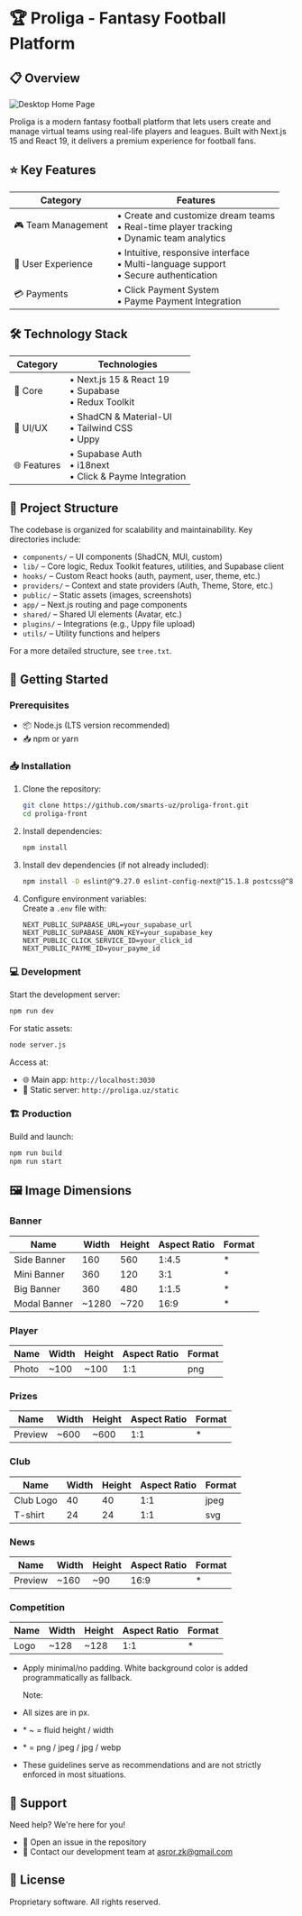 # 🏆 Proliga - Fantasy Football Platform

## 📋 Overview

![Desktop Home Page](./public/Screenshot.png)

Proliga is a modern fantasy football platform that lets users create and manage virtual teams using real-life players and leagues. Built with Next.js 15 and React 19, it delivers a premium experience for football fans.

## ⭐ Key Features

| Category           | Features                                                                                      |
| ------------------ | --------------------------------------------------------------------------------------------- |
| 🎮 Team Management | • Create and customize dream teams<br>• Real-time player tracking<br>• Dynamic team analytics |
| 🌟 User Experience | • Intuitive, responsive interface<br>• Multi-language support<br>• Secure authentication      |
| 💳 Payments        | • Click Payment System<br>• Payme Payment Integration                                         |

## 🛠️ Technology Stack

| Category    | Technologies                                                                                 |
| ----------- | ---------------------------------------------------------------------------------------------|
| 🔧 Core     | • Next.js 15 & React 19<br>• Supabase<br>• Redux Toolkit                                     |
| 🎨 UI/UX    | • ShadCN & Material-UI<br>• Tailwind CSS<br>• Uppy                                           |
| 🌐 Features | • Supabase Auth<br>• i18next<br>• Click & Payme Integration                                  |

## 📂 Project Structure

The codebase is organized for scalability and maintainability. Key directories include:

- `components/` – UI components (ShadCN, MUI, custom)
- `lib/` – Core logic, Redux Toolkit features, utilities, and Supabase client
- `hooks/` – Custom React hooks (auth, payment, user, theme, etc.)
- `providers/` – Context and state providers (Auth, Theme, Store, etc.)
- `public/` – Static assets (images, screenshots)
- `app/` – Next.js routing and page components
- `shared/` – Shared UI elements (Avatar, etc.)
- `plugins/` – Integrations (e.g., Uppy file upload)
- `utils/` – Utility functions and helpers

For a more detailed structure, see `tree.txt`.

## 🚀 Getting Started

### Prerequisites

- 📦 Node.js (LTS version recommended)
- 📥 npm or yarn

### 📥 Installation

1. Clone the repository:

   ```bash
   git clone https://github.com/smarts-uz/proliga-front.git
   cd proliga-front
   ```

2. Install dependencies:

   ```bash
   npm install
   ```

3. Install dev dependencies (if not already included):

   ```bash
   npm install -D eslint@^9.27.0 eslint-config-next@^15.1.8 postcss@^8.5.3 prettier@^3.5.3 prettier-plugin-tailwindcss@^0.6.11 tailwindcss@^4.1.7
   ```

4. Configure environment variables:  
   Create a `.env` file with:

   ```env
   NEXT_PUBLIC_SUPABASE_URL=your_supabase_url
   NEXT_PUBLIC_SUPABASE_ANON_KEY=your_supabase_key
   NEXT_PUBLIC_CLICK_SERVICE_ID=your_click_id
   NEXT_PUBLIC_PAYME_ID=your_payme_id
   ```

### 💻 Development

Start the development server:

```bash
npm run dev
```

For static assets:

```bash
node server.js
```

Access at:

- 🌐 Main app: `http://localhost:3030`
- 📁 Static server: `http://proliga.uz/static`

### 🏗️ Production

Build and launch:

```bash
npm run build
npm run start
```

## 🖼️ Image Dimensions

### Banner

| Name         | Width | Height | Aspect Ratio | Format |
| ------------ | ----- | ------ | ------------ | ------ |
| Side Banner  | 160   | 560    | 1:4.5        | \*     |
| Mini Banner  | 360   | 120    | 3:1          | \*     |
| Big Banner   | 360   | 480    | 1:1.5        | \*     |
| Modal Banner | ~1280 | ~720   | 16:9         | \*     |

### Player

| Name  | Width | Height | Aspect Ratio | Format |
| ----- | ----- | ------ | ------------ | ------ |
| Photo | ~100  | ~100   | 1:1          | png    |

### Prizes

| Name    | Width | Height | Aspect Ratio | Format |
| ------- | ----- | ------ | ------------ | ------ |
| Preview | ~600  | ~600   | 1:1          | \*     |

### Club

| Name      | Width | Height | Aspect Ratio | Format |
| --------- | ----- | ------ | ------------ | ------ |
| Club Logo | 40    | 40     | 1:1          | jpeg   |
| T-shirt   | 24    | 24     | 1:1          | svg    |

### News

| Name    | Width | Height | Aspect Ratio | Format |
| ------- | ----- | ------ | ------------ | ------ |
| Preview | ~160  | ~90    | 16:9         | \*     |

### Competition

| Name | Width | Height | Aspect Ratio | Format |
| ---- | ----- | ------ | ------------ | ------ |
| Logo | ~128  | ~128   | 1:1          | \*     |

- Apply minimal/no padding. White background color is added programmatically as fallback.

  Note:

- All sizes are in px.
- \* ~ = fluid height / width
- \* = png / jpeg / jpg / webp
- These guidelines serve as recommendations and are not strictly enforced in most situations.

## 🤝 Support

Need help? We're here for you!

- 📝 Open an issue in the repository
- 📧 Contact our development team at <asror.zk@gmail.com>

## 📄 License

Proprietary software. All rights reserved.


